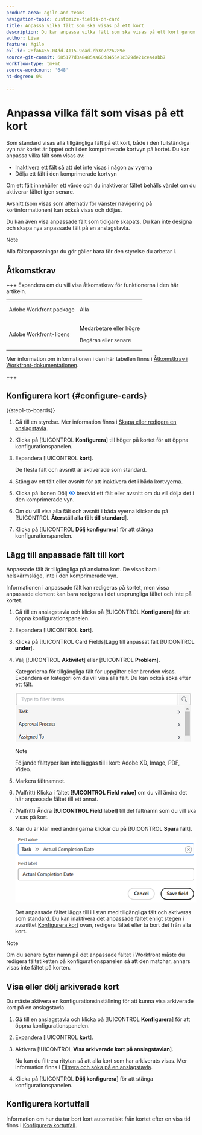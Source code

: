 ```yaml
---
product-area: agile-and-teams
navigation-topic: customize-fields-on-card
title: Anpassa vilka fält som ska visas på ett kort
description: Du kan anpassa vilka fält som ska visas på ett kort genom att inaktivera ett fält så att det inte visas i det fullständiga kortet eller den komprimerade vyn, eller genom att dölja ett fält i den komprimerade kortvyn.
author: Lisa
feature: Agile
exl-id: 28fa6455-04dd-4115-9ead-cb3e7c26289e
source-git-commit: 685177d3a8485aa60d8455e1c329de21cea4abb7
workflow-type: tm+mt
source-wordcount: '648'
ht-degree: 0%

---
```


# Anpassa vilka fält som visas på ett kort

Som standard visas alla tillgängliga fält på ett kort, både i den fullständiga vyn när kortet är öppet och i den komprimerade kortvyn på kortet. Du kan anpassa vilka fält som visas av:

* Inaktivera ett fält så att det inte visas i någon av vyerna
* Dölja ett fält i den komprimerade kortvyn

Om ett fält innehåller ett värde och du inaktiverar fältet behålls värdet om du aktiverar fältet igen senare.

Avsnitt (som visas som alternativ för vänster navigering på kortinformationen) kan också visas och döljas.

Du kan även visa anpassade fält som tidigare skapats. Du kan inte designa och skapa nya anpassade fält på en anslagstavla.

>[!NOTE]
>
>Alla fältanpassningar du gör gäller bara för den styrelse du arbetar i.

## Åtkomstkrav

+++ Expandera om du vill visa åtkomstkrav för funktionerna i den här artikeln.

<table style="table-layout:auto"> 
 <col> 
 <col> 
 <tbody> 
  <tr> 
   <td role="rowheader">Adobe Workfront package</td> 
   <td> <p>Alla</p> </td> 
  </tr> 
  <tr> 
   <td role="rowheader">Adobe Workfront-licens</td> 
   <td> 
   <p>Medarbetare eller högre</p> 
   <p>Begäran eller senare</p>
   </td> 
  </tr> 
 </tbody> 
</table>

Mer information om informationen i den här tabellen finns i [Åtkomstkrav i Workfront-dokumentationen](/help/quicksilver/administration-and-setup/add-users/access-levels-and-object-permissions/access-level-requirements-in-documentation.md).

+++

## Konfigurera kort {#configure-cards}

{{step1-to-boards}}

1. Gå till en styrelse. Mer information finns i [Skapa eller redigera en anslagstavla](../../agile/get-started-with-boards/create-edit-board.md).
1. Klicka på [!UICONTROL **Konfigurera**] till höger på kortet för att öppna konfigurationspanelen.
1. Expandera [!UICONTROL **kort**].

   De flesta fält och avsnitt är aktiverade som standard.

1. Stäng av ett fält eller avsnitt för att inaktivera det i båda kortvyerna.
1. Klicka på ikonen Dölj ![Dölj &#x200B;](assets/eye-hide-icon.png) bredvid ett fält eller avsnitt om du vill dölja det i den komprimerade vyn.
1. Om du vill visa alla fält och avsnitt i båda vyerna klickar du på [!UICONTROL **Återställ alla fält till standard**].
1. Klicka på [!UICONTROL **Dölj konfigurera**] för att stänga konfigurationspanelen.

## Lägg till anpassade fält till kort

Anpassade fält är tillgängliga på anslutna kort. De visas bara i helskärmsläge, inte i den komprimerade vyn.

Informationen i anpassade fält kan redigeras på kortet, men vissa anpassade element kan bara redigeras i det ursprungliga fältet och inte på kortet.

1. Gå till en anslagstavla och klicka på [!UICONTROL **Konfigurera**] för att öppna konfigurationspanelen.
1. Expandera [!UICONTROL **kort**].
1. Klicka på [!UICONTROL Card Fields]Lägg till anpassat fält [!UICONTROL **under**].
1. Välj [!UICONTROL **Aktivitet**] eller [!UICONTROL **Problem**].

   Kategorierna för tillgängliga fält för uppgifter eller ärenden visas. Expandera en kategori om du vill visa alla fält. Du kan också söka efter ett fält.

   ![Sök efter anpassat fält](assets/boards-search-for-custom-field.png)

   >[!NOTE]
   >
   >Följande fälttyper kan inte läggas till i kort: Adobe XD, Image, PDF, Video.

1. Markera fältnamnet.
1. (Valfritt) Klicka i fältet **[!UICONTROL Field value]** om du vill ändra det här anpassade fältet till ett annat.
1. (Valfritt) Ändra **[!UICONTROL Field label]** till det fältnamn som du vill ska visas på kort.
1. När du är klar med ändringarna klickar du på [!UICONTROL **Spara fält**].

   ![Anpassat fältvärde och etikett](assets/save-custom-field-value-label.png)

   Det anpassade fältet läggs till i listan med tillgängliga fält och aktiveras som standard. Du kan inaktivera det anpassade fältet enligt stegen i avsnittet [Konfigurera kort](customize-fields-on-card.md#configure-cards) ovan, redigera fältet eller ta bort det från alla kort.

>[!NOTE]
>
>Om du senare byter namn på det anpassade fältet i Workfront måste du redigera fältetiketten på konfigurationspanelen så att den matchar, annars visas inte fältet på korten.

## Visa eller dölj arkiverade kort

Du måste aktivera en konfigurationsinställning för att kunna visa arkiverade kort på en anslagstavla.

1. Gå till en anslagstavla och klicka på [!UICONTROL **Konfigurera**] för att öppna konfigurationspanelen.
1. Expandera [!UICONTROL **kort**].
1. Aktivera [!UICONTROL **Visa arkiverade kort på anslagstavlan**].

   Nu kan du filtrera ritytan så att alla kort som har arkiverats visas. Mer information finns i [Filtrera och söka på en anslagstavla](/help/quicksilver/agile/get-started-with-boards/filter-search-in-board.md).

1. Klicka på [!UICONTROL **Dölj konfigurera**] för att stänga konfigurationspanelen.

## Konfigurera kortutfall

Information om hur du tar bort kort automatiskt från kortet efter en viss tid finns i [Konfigurera kortutfall](/help/quicksilver/agile/use-boards-agile-planning-tools/configure-card-falloff.md).
